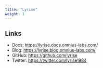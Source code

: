 ```yaml
---
title: "Lyrise"
weight: 1
---
```


## Links

- Docs: https://lyrise.docs.omnius-labs.com/
- Blog: https://lyrise.blog.omnius-labs.com/
- GitHub: https://github.com/lyrise
- Twitter: https://twitter.com/lyrise1984
